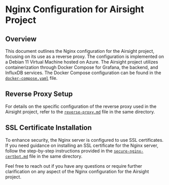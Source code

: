 # Nginx Configuration for Airsight Project

## Overview

This document outlines the Nginx configuration for the Airsight project, focusing on its use as a reverse proxy. The configuration is implemented on a Debian 11 Virtual Machine hosted on Azure. The Airsight project utilizes containerization through Docker Compose for Grafana, the backend, and InfluxDB services. The Docker Compose configuration can be found in the [`docker-compose.yaml`](../../docker-compose.yaml) file.

## Reverse Proxy Setup

For details on the specific configuration of the reverse proxy used in the Airsight project, refer to the [`reverse-proxy.md`](reverse-proxy.md) file in the same directory.

## SSL Certificate Installation

To enhance security, the Nginx server is configured to use SSL certificates. If you need guidance on installing an SSL certificate for the Nginx server, follow the step-by-step instructions provided in the [`secure-nginx-certbot.md`](secure-nginx-certbot.md) file in the same directory.

Feel free to reach out if you have any questions or require further clarification on any aspect of the Nginx configuration for the Airsight project.